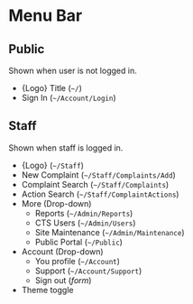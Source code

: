 # Menu Bar

## Public

Shown when user is not logged in.

* {Logo} Title (`~/`)
* Sign In (`~/Account/Login`)

## Staff

Shown when staff is logged in.

* {Logo} (`~/Staff`)
* New Complaint (`~/Staff/Complaints/Add`)
* Complaint Search (`~/Staff/Complaints`)
* Action Search (`~/Staff/ComplaintActions`)
* More (Drop-down)
    * Reports (`~/Admin/Reports`)
    * CTS Users (`~/Admin/Users`)
    * Site Maintenance (`~/Admin/Maintenance`)
    * Public Portal (`~/Public`)
* Account (Drop-down)
    * You profile (`~/Account`)
    * Support (`~/Account/Support`)
    * Sign out (*form*)
* Theme toggle
